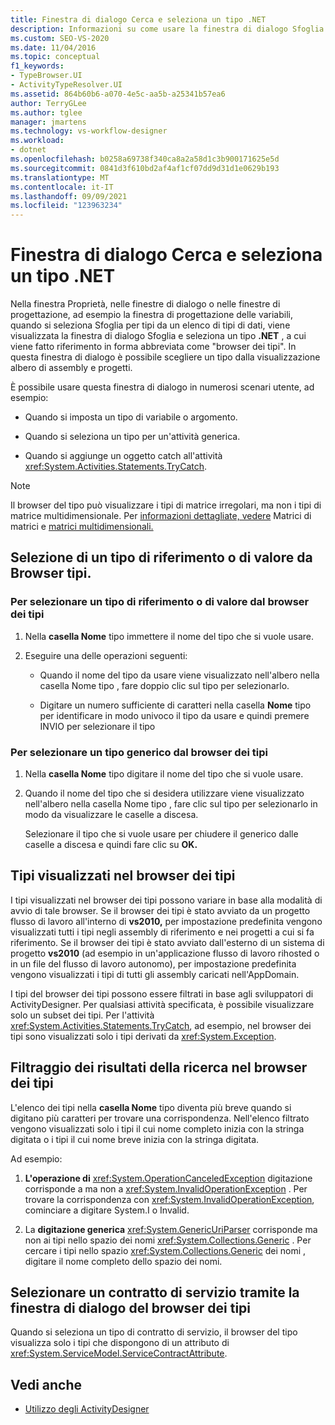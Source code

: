 ```yaml
---
title: Finestra di dialogo Cerca e seleziona un tipo .NET
description: Informazioni su come usare la finestra di dialogo Sfoglia e seleziona un tipo .NET per scegliere un tipo da una visualizzazione albero di assembly e progetti in Progettazione flussi di lavoro.
ms.custom: SEO-VS-2020
ms.date: 11/04/2016
ms.topic: conceptual
f1_keywords:
- TypeBrowser.UI
- ActivityTypeResolver.UI
ms.assetid: 864b60b6-a070-4e5c-aa5b-a25341b57ea6
author: TerryGLee
ms.author: tglee
manager: jmartens
ms.technology: vs-workflow-designer
ms.workload:
- dotnet
ms.openlocfilehash: b0258a69738f340ca8a2a58d1c3b900171625e5d
ms.sourcegitcommit: 0841d3f610bd2af4af1cf07dd9d31d1e0629b193
ms.translationtype: MT
ms.contentlocale: it-IT
ms.lasthandoff: 09/09/2021
ms.locfileid: "123963234"
---
```

# <a name="browse-and-select-a-net-type-dialog-box"></a>Finestra di dialogo Cerca e seleziona un tipo .NET

Nella  finestra Proprietà, nelle finestre di dialogo o nelle finestre  di progettazione, ad esempio la finestra di progettazione delle variabili, quando si seleziona Sfoglia per tipi da un elenco di tipi di dati, viene visualizzata la finestra di dialogo Sfoglia e seleziona un tipo **.NET** , a cui viene fatto riferimento in forma abbreviata come "browser dei tipi". In questa finestra di dialogo è possibile scegliere un tipo dalla visualizzazione albero di assembly e progetti.

È possibile usare questa finestra di dialogo in numerosi scenari utente, ad esempio:

- Quando si imposta un tipo di variabile o argomento.

- Quando si seleziona un tipo per un'attività generica.

- Quando si aggiunge un oggetto catch all'attività <xref:System.Activities.Statements.TryCatch>.

> [!NOTE]
> Il browser del tipo può visualizzare i tipi di matrice irregolari, ma non i tipi di matrice multidimensionale. Per [informazioni dettagliate, vedere](/previous-versions/visualstudio/visual-studio-2008/hkhhsz9t(v=vs.90)) Matrici di matrici e [matrici multidimensionali.](/previous-versions/visualstudio/visual-studio-2008/d2de1t93(v=vs.90))

## <a name="selecting-a-value-or-reference-type-from-the-type-browser"></a>Selezione di un tipo di riferimento o di valore da Browser tipi.

### <a name="to-select-a-value-or-reference-type-from-the-type-browser"></a>Per selezionare un tipo di riferimento o di valore dal browser dei tipi

1. Nella **casella Nome** tipo immettere il nome del tipo che si vuole usare.

2. Eseguire una delle operazioni seguenti:

    - Quando il nome del tipo da usare viene visualizzato  nell'albero nella casella Nome tipo , fare doppio clic sul tipo per selezionarlo.

    - Digitare un numero sufficiente di caratteri nella casella **Nome** tipo per identificare in modo univoco il tipo da usare e quindi premere INVIO per selezionare il tipo

### <a name="to-select-a-generic-type-from-the-type-browser"></a>Per selezionare un tipo generico dal browser dei tipi

1. Nella **casella Nome** tipo digitare il nome del tipo che si vuole usare.

2. Quando il nome del tipo che si desidera utilizzare  viene visualizzato nell'albero nella casella Nome tipo , fare clic sul tipo per selezionarlo in modo da visualizzare le caselle a discesa.

     Selezionare il tipo che si vuole usare per chiudere il generico dalle caselle a discesa e quindi fare clic su **OK.**

## <a name="types-displayed-in-the-type-browser"></a>Tipi visualizzati nel browser dei tipi

I tipi visualizzati nel browser dei tipi possono variare in base alla modalità di avvio di tale browser. Se il browser dei tipi è stato avviato da un progetto flusso di lavoro all'interno di **vs2010,** per impostazione predefinita vengono visualizzati tutti i tipi negli assembly di riferimento e nei progetti a cui si fa riferimento. Se il browser dei tipi è stato avviato dall'esterno di un sistema di progetto **vs2010** (ad esempio in un'applicazione flusso di lavoro rihosted o in un file del flusso di lavoro autonomo), per impostazione predefinita vengono visualizzati i tipi di tutti gli assembly caricati nell'AppDomain.

I tipi del browser dei tipi possono essere filtrati in base agli sviluppatori di ActivityDesigner. Per qualsiasi attività specificata, è possibile visualizzare solo un subset dei tipi. Per l'attività <xref:System.Activities.Statements.TryCatch>, ad esempio, nel browser dei tipi sono visualizzati solo i tipi derivati da <xref:System.Exception>.

## <a name="filtering-search-results-in-the-type-browser"></a>Filtraggio dei risultati della ricerca nel browser dei tipi

L'elenco dei tipi nella **casella Nome** tipo diventa più breve quando si digitano più caratteri per trovare una corrispondenza. Nell'elenco filtrato vengono visualizzati solo i tipi il cui nome completo inizia con la stringa digitata o i tipi il cui nome breve inizia con la stringa digitata.

Ad esempio:

1. **L'operazione di** <xref:System.OperationCanceledException> digitazione corrisponde a ma non a <xref:System.InvalidOperationException> . Per trovare la corrispondenza con <xref:System.InvalidOperationException>, cominciare a digitare System.I o Invalid.

2. La **digitazione generica** <xref:System.GenericUriParser> corrisponde ma non ai tipi nello spazio dei nomi <xref:System.Collections.Generic> . Per cercare i tipi nello spazio <xref:System.Collections.Generic> dei nomi , digitare il nome completo dello spazio dei nomi.

## <a name="selecting-a-service-contract-using-the-type-browser-dialog"></a>Selezionare un contratto di servizio tramite la finestra di dialogo del browser dei tipi

Quando si seleziona un tipo di contratto di servizio, il browser del tipo visualizza solo i tipi che dispongono di un attributo di <xref:System.ServiceModel.ServiceContractAttribute>.

## <a name="see-also"></a>Vedi anche

- [Utilizzo degli ActivityDesigner](control-flow-activity-designers.md)

